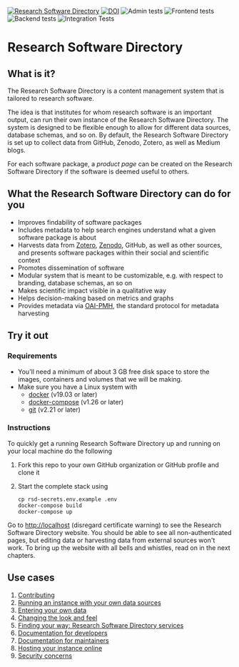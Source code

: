 [![Research Software Directory](https://img.shields.io/badge/rsd-Research%20Software%20Directory-00a3e3.svg)](https://www.research-software.nl/software/research-software-directory)
[![DOI](https://zenodo.org/badge/DOI/10.5281/zenodo.1154130.svg)](https://doi.org/10.5281/zenodo.1154130)
![Admin tests](https://github.com/research-software-directory/research-software-directory/workflows/Admin%20tests/badge.svg)
![Frontend tests](https://github.com/research-software-directory/research-software-directory/workflows/Frontend%20tests/badge.svg)
![Backend tests](https://github.com/research-software-directory/research-software-directory/workflows/Backend%20tests/badge.svg)
![Integration Tests](https://github.com/research-software-directory/research-software-directory/workflows/Integration%20Tests/badge.svg)

# Research Software Directory

## What is it?

The Research Software Directory is a content management system that is tailored to research software.

The idea is that institutes for whom research software is an important output, can run their own instance of the Research Software Directory. The system is designed to be flexible enough to allow for different data sources, database schemas, and so on. By default, the Research Software Directory is set up to collect data from GitHub, Zenodo, Zotero, as well as Medium blogs.

For each software package, a _product page_ can be created on the Research Software Directory if the software is deemed useful to others.

## What the Research Software Directory can do for you

- Improves findability of software packages
- Includes metadata to help search engines understand what a given software package is about
- Harvests data from [Zotero](http://zotero.org/), [Zenodo](https://zenodo.org/), GitHub, as well as other sources, and presents software packages within their social and scientific context
- Promotes dissemination of software
- Modular system that is meant to be customizable, e.g. with respect to branding, database schemas, an so on
- Makes scientific impact visible in a qualitative way
- Helps decision-making based on metrics and graphs
- Provides metadata via [OAI-PMH](https://www.openarchives.org/pmh/), the standard protocol for metadata harvesting

## Try it out

### Requirements

- You'll need a minimum of about 3 GB free disk space to
store the images, containers and volumes that we will be making.
- Make sure you have a Linux system with
  - [docker](https://docs.docker.com/install/) (v19.03 or later)
  - [docker-compose](https://docs.docker.com/compose/install/) (v1.26 or later)
  - [git](https://git-scm.com/book/en/v2/Getting-Started-Installing-Git) (v2.21 or later)

### Instructions

To quickly get a running Research Software Directory up and running on your local machine do the following

1. Fork this repo to your own GitHub organization or GitHub profile and clone it
1. Start the complete stack using

    ```shell
    cp rsd-secrets.env.example .env
    docker-compose build
    docker-compose up
    ```
Go to [http://localhost](http://localhost) (disregard certificate warning) to see the Research Software Directory
website. You should be able to see all non-authenticated pages, but editing data or harvesting data from external
sources won't work. To bring up the website with all bells and whistles, read on in the next chapters.

## Use cases

1. [Contributing](/.github/CONTRIBUTING.md)
1. [Running an instance with your own data sources](/docs/configure.md)
1. [Entering your own data](/docs/instruction/README.md)
1. [Changing the look and feel](/docs/customize.md)
1. [Finding your way: Research Software Directory services](/docs/services.md)
1. [Documentation for developers](/docs/dev.md)
1. [Documentation for maintainers](/docs/maintaining.md)
1. [Hosting your instance online](/docs/hosting.md)
1. [Security concerns](/docs/security.md)
